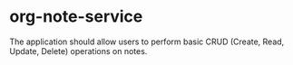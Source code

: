 # org-note-service
The application should allow users to perform basic CRUD (Create, Read, Update, Delete) operations on notes.
